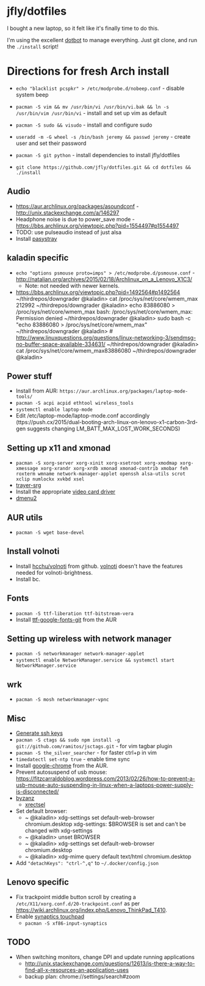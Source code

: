 jfly/dotfiles
=============

I bought a new laptop, so it felt like it's finally time to do this.

I'm using the excellent [dotbot](https://github.com/anishathalye/dotbot) to
manage everything. Just git clone, and run the `./install` script!

# Directions for fresh Arch install

- `echo "blacklist pcspkr" > /etc/modprobe.d/nobeep.conf` - disable system beep
- `pacman -S vim && mv /usr/bin/vi /usr/bin/vi.bak && ln -s /usr/bin/vim /usr/bin/vi` - install and set up vim as default

- `pacman -S sudo && visudo` - install and configure sudo
- `useradd -m -G wheel -s /bin/bash jeremy && passwd jeremy` - create user and set their password

- `pacman -S git python` - install dependencies to install jfly/dotfiles
- `git clone https://github.com/jfly/dotfiles.git && cd dotfiles && ./install`

## Audio
- https://aur.archlinux.org/packages/asoundconf - http://unix.stackexchange.com/a/146297
- Headphone noise is due to power_save mode - https://bbs.archlinux.org/viewtopic.php?pid=1554497#p1554497
- TODO: use pulseaudio instead of just alsa
- Install [pasystray](https://aur.archlinux.org/cgit/aur.git/snapshot/pasystray.tar.gz)

## kaladin specific

- `echo "options psmouse proto=imps" > /etc/modprobe.d/psmouse.conf` - http://natalian.org/archives/2015/02/18/Archlinux_on_a_Lenovo_X1C3/
  - Note: not needed with newer kernels.
- https://bbs.archlinux.org/viewtopic.php?pid=1492564#p1492564
~/thirdrepos/downgrader @kaladin> cat /proc/sys/net/core/wmem_max
212992
~/thirdrepos/downgrader @kaladin> echo 83886080 > /proc/sys/net/core/wmem_max
bash: /proc/sys/net/core/wmem_max: Permission denied
~/thirdrepos/downgrader @kaladin> sudo bash -c "echo 83886080 > /proc/sys/net/core/wmem_max"
~/thirdrepos/downgrader @kaladin> # http://www.linuxquestions.org/questions/linux-networking-3/sendmsg-no-buffer-space-available-334631/
~/thirdrepos/downgrader @kaladin> cat /proc/sys/net/core/wmem_max83886080
~/thirdrepos/downgrader @kaladin> 


## Power stuff
- Install from AUR: `https://aur.archlinux.org/packages/laptop-mode-tools/`
- `pacman -S acpi acpid ethtool wireless_tools`
- `systemctl enable laptop-mode`
- Edit /etc/laptop-mode/laptop-mode.conf accordingly (ttps://push.cx/2015/dual-booting-arch-linux-on-lenovo-x1-carbon-3rd-gen suggests changing LM_BATT_MAX_LOST_WORK_SECONDS)


## Setting up x11 and xmonad
- `pacman -S xorg-server xorg-xinit xorg-xsetroot xorg-xmodmap xorg-xmessage xorg-xrandr xorg-xrdb xmonad xmonad-contrib xmobar feh roxterm wmname network-manager-applet openssh alsa-utils scrot xclip numlockx xvkbd xsel`
- [trayer-srg](https://aur.archlinux.org/packages/trayer-srg-git/)
- Install the appropriate [video card driver](https://wiki.archlinux.org/index.php/xorg#Driver_installation)
- [dmenu2](https://aur.archlinux.org/packages/dmenu2/)

## AUR utils
- `pacman -S wget base-devel`

## Install volnoti
- Install [hcchu/volnoti](https://github.com/hcchu/volnoti#new-options-in-this-fork) from github. [volnoti](https://aur.archlinux.org/packages/volnoti) doesn't have the features needed for volnoti-brightness.
- Install bc.

## Fonts
- `pacman -S ttf-liberation ttf-bitstream-vera`
- Install [ttf-google-fonts-git](https://aur.archlinux.org/packages/ttf-google-fonts-git/) from the AUR

## Setting up wireless with network manager
- `pacman -S networkmanager network-manager-applet`
- `systemctl enable NetworkManager.service && systemctl start NetworkManager.service`

## wrk
- `pacman -S mosh networkmanager-vpnc`

## Misc
- [Generate ssh keys](https://help.github.com/articles/generating-ssh-keys/)
- `pacman -S ctags && sudo npm install -g git://github.com/ramitos/jsctags.git` - for vim tagbar plugin
- `pacman -S the_silver_searcher` - for faster ctrl+p in vim
- `timedatectl set-ntp true` - enable time sync
- Install [google-chrome](https://aur.archlinux.org/packages/go/google-chrome/google-chrome.tar.gz) from the AUR.
- Prevent autosuspend of usb mouse: https://fitzcarraldoblog.wordpress.com/2013/02/26/how-to-prevent-a-usb-mouse-auto-suspending-in-linux-when-a-laptops-power-supply-is-disconnected/
- [byzanz](https://aur.archlinux.org/packages/byzanz/)
  - [xrectsel](https://aur.archlinux.org/packages/xrectsel/)
- Set default browser:
  - ~ @kaladin> xdg-settings set default-web-browser chromium.desktop
    xdg-settings: $BROWSER is set and can't be changed with xdg-settings
  - ~ @kaladin> unset BROWSER
  - ~ @kaladin> xdg-settings set default-web-browser chromium.desktop
  - ~ @kaladin> xdg-mime query default text/html
    chromium.desktop
- Add `"detachKeys": "ctrl-^,q"` to `~/.docker/config.json`


## Lenovo specific
- Fix trackpoint middle button scroll by creating a `/etc/X11/xorg.conf.d/20-trackpoint.conf` as per https://wiki.archlinux.org/index.php/Lenovo_ThinkPad_T410.
- Enable [synaptics touchpad](https://wiki.archlinux.org/index.php/Touchpad_Synaptics)
    - `pacman -S xf86-input-synaptics`

## TODO
- When switching monitors, change DPI and update running applications
  - http://unix.stackexchange.com/questions/12613/is-there-a-way-to-find-all-x-resources-an-application-uses
  - backup plan: chrome://settings/search#zoom

